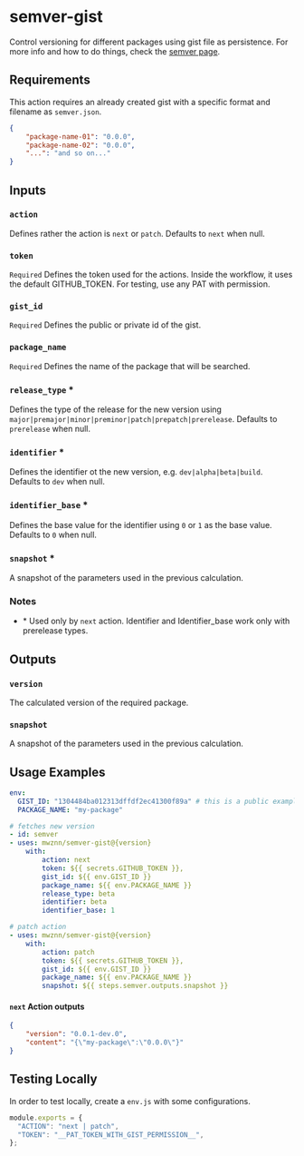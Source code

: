 # semver-gist
Control versioning for different packages using gist file as persistence. For more info and how to do things, check the [semver page](https://semver.org/).

## Requirements

This action requires an already created gist with a specific format and filename as `semver.json`.

```json
{
    "package-name-01": "0.0.0",
    "package-name-02": "0.0.0",
    "...": "and so on..."
}
```

## Inputs

### `action`
Defines rather the action is `next` or `patch`. Defaults to `next` when null.

### `token` 
`Required` Defines the token used for the actions. Inside the workflow, it uses the default GITHUB_TOKEN. For testing, use any PAT with permission.

### `gist_id`
`Required` Defines the public or private id of the gist.

### `package_name`
`Required` Defines the name of the package that will be searched.

### `release_type` *
Defines the type of the release for the new version using `major|premajor|minor|preminor|patch|prepatch|prerelease`. Defaults to `prerelease` when null.

### `identifier` *
Defines the identifier ot the new version, e.g. `dev|alpha|beta|build`. Defaults to `dev` when null.

### `identifier_base` *
Defines the base value for the identifier using `0` or `1` as the base value. Defaults to `0` when null.

### `snapshot` *
A snapshot of the parameters used in the previous calculation.

### Notes

- \* Used only by `next` action. Identifier and Identifier_base work only with prerelease types.
   
## Outputs

### `version`
The calculated version of the required package.

### `snapshot`
A snapshot of the parameters used in the previous calculation.

## Usage Examples

```yaml
env:
  GIST_ID: "1304484ba012313dffdf2ec41300f89a" # this is a public example
  PACKAGE_NAME: "my-package"

# fetches new version
- id: semver
- uses: mwznn/semver-gist@{version}
    with:
        action: next
        token: ${{ secrets.GITHUB_TOKEN }},
        gist_id: ${{ env.GIST_ID }}
        package_name: ${{ env.PACKAGE_NAME }}
        release_type: beta
        identifier: beta
        identifier_base: 1

# patch action
- uses: mwznn/semver-gist@{version}
    with:
        action: patch
        token: ${{ secrets.GITHUB_TOKEN }},
        gist_id: ${{ env.GIST_ID }}
        package_name: ${{ env.PACKAGE_NAME }}
        snapshot: ${{ steps.semver.outputs.snapshot }}
```

#### `next` Action outputs
```json
{
    "version": "0.0.1-dev.0",
    "content": "{\"my-package\":\"0.0.0\"}"
}
```

## Testing Locally

In order to test locally, create a `env.js` with some configurations.

```js
module.exports = {
  "ACTION": "next | patch",
  "TOKEN": "__PAT_TOKEN_WITH_GIST_PERMISSION__",
};
```